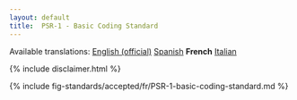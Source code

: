 ```yaml
---
layout: default
title:  PSR-1 - Basic Coding Standard
---
```


<nav id="lngmenu">
  Available translations:
  <a href="/psr/psr-1">English (official)</a>
  <a href="/psr/psr-1/es">Spanish</a>
  <b>French</b>
  <a href="/psr/psr-1/it">Italian</a>
</nav>

{% include disclaimer.html %}

{% include fig-standards/accepted/fr/PSR-1-basic-coding-standard.md %}
